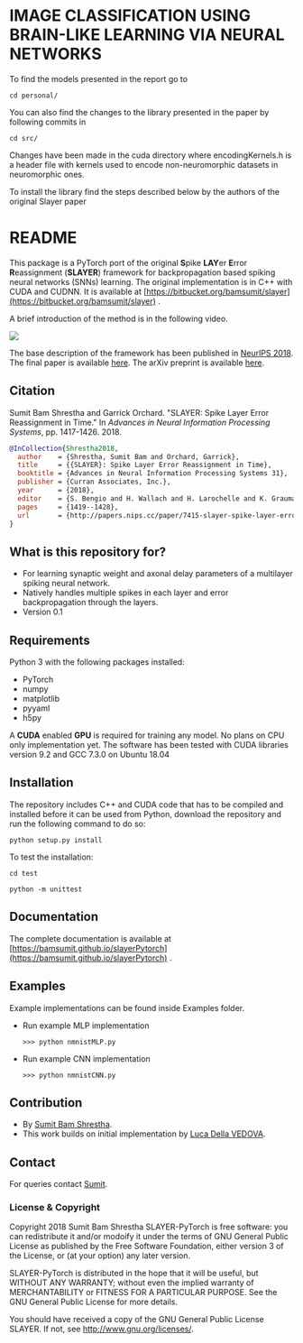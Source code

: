 # IMAGE CLASSIFICATION USING BRAIN-LIKE LEARNING VIA NEURAL NETWORKS #
To find the models presented in the report go to

`cd personal/`

You can also find the changes to the library presented in the paper by 
following commits in

`cd src/`

Changes have been made in the cuda directory where encodingKernels.h
is a header file with kernels used to encode non-neuromorphic datasets
in neuromorphic ones.

To install the library find the steps described below by the authors
of the original Slayer paper


# README #
This package is a PyTorch port of the original **S**pike **LAY**er **E**rror **R**eassignment (**SLAYER**) framework for backpropagation based spiking neural networks (SNNs) learning.
The original implementation is in C++ with CUDA and CUDNN. 
It is available at [https://bitbucket.org/bamsumit/slayer](https://bitbucket.org/bamsumit/slayer) .

A brief introduction of the method is in the following video.

[![](http://img.youtube.com/vi/JGdatqqci5o/0.jpg)](http://www.youtube.com/watch?v=JGdatqqci5o "")

The base description of the framework has been published in [NeurIPS 2018](https://nips.cc/Conferences/2018/Schedule?showEvent=11157).
The final paper is available [here](http://papers.nips.cc/paper/7415-slayer-spike-layer-error-reassignment-in-time.pdf).
The arXiv preprint is available [here](https://arxiv.org/abs/1810.08646).

## Citation ##
Sumit Bam Shrestha and Garrick Orchard. "SLAYER: Spike Layer Error Reassignment in Time." 
In _Advances in Neural Information Processing Systems_, pp. 1417-1426. 2018.

```bibtex
@InCollection{Shrestha2018,
  author    = {Shrestha, Sumit Bam and Orchard, Garrick},
  title     = {{SLAYER}: Spike Layer Error Reassignment in Time},
  booktitle = {Advances in Neural Information Processing Systems 31},
  publisher = {Curran Associates, Inc.},
  year      = {2018},
  editor    = {S. Bengio and H. Wallach and H. Larochelle and K. Grauman and N. Cesa-Bianchi and R. Garnett},
  pages     = {1419--1428},
  url       = {http://papers.nips.cc/paper/7415-slayer-spike-layer-error-reassignment-in-time.pdf},
}
```

## What is this repository for? ##

* For learning synaptic weight and axonal delay parameters of a multilayer spiking neural network.
* Natively handles multiple spikes in each layer and error backpropagation through the layers. 
* Version 0.1

## Requirements
Python 3 with the following packages installed:

* PyTorch 
* numpy
* matplotlib
* pyyaml
* h5py

A **CUDA** enabled **GPU** is required for training any model.
No plans on CPU only implementation yet.
The software has been tested with CUDA libraries version 9.2 and GCC 7.3.0 on Ubuntu 18.04

## Installation
The repository includes C++ and CUDA code that has to be compiled and installed before it can be used from Python, download the repository and run the following command to do so:

`python setup.py install`

To test the installation:

`cd test`

`python -m unittest`

## Documentation
The complete documentation is available at [https://bamsumit.github.io/slayerPytorch](https://bamsumit.github.io/slayerPytorch) .

## Examples
Example implementations can be found inside Examples folder.

* Run example MLP implementation

	`>>> python nmnistMLP.py`
	
* Run example CNN implementation
	
	`>>> python nmnistCNN.py`

## Contribution
* By [Sumit Bam Shrestha](mailto:bam_sumit@hotmail.com).
* This work builds on initial implementation by [Luca Della VEDOVA](mailto:lucadellavr@gmail.com).

## Contact
For queries contact [Sumit](mailto:bam_sumit@hotmail.com).

### License & Copyright ###
Copyright 2018 Sumit Bam Shrestha
SLAYER-PyTorch is free software: you can redistribute it and/or modoify it under the terms of 
GNU General Public License as published by the Free Software Foundation, 
either version 3 of the License, or (at your option) any later version.

SLAYER-PyTorch is distributed in the hope that it will be useful,
but WITHOUT ANY WARRANTY; without even the implied warranty of MERCHANTABILITY or 
FITNESS FOR A PARTICULAR PURPOSE. 
See the GNU General Public License for more details.

You should have received a copy of the GNU General Public License SLAYER.
If not, see http://www.gnu.org/licenses/.
